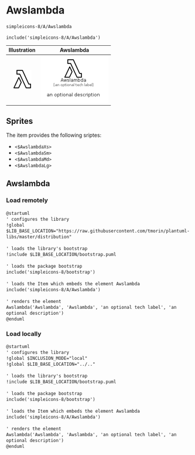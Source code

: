 # Awslambda


```text
simpleicons-8/A/Awslambda
```

```text
include('simpleicons-8/A/Awslambda')
```



| Illustration | Awslambda |
| :---: | :---: |
| ![illustration for Illustration](../../simpleicons-8/A/Awslambda.png) | ![illustration for Awslambda](../../simpleicons-8/A/Awslambda.Local.png) |



## Sprites
The item provides the following sriptes:

- `<$AwslambdaXs>`
- `<$AwslambdaSm>`
- `<$AwslambdaMd>`
- `<$AwslambdaLg>`





## Awslambda

### Load remotely
```plantuml
@startuml
' configures the library
!global $LIB_BASE_LOCATION="https://raw.githubusercontent.com/tmorin/plantuml-libs/master/distribution"

' loads the library's bootstrap
!include $LIB_BASE_LOCATION/bootstrap.puml

' loads the package bootstrap
include('simpleicons-8/bootstrap')

' loads the Item which embeds the element Awslambda
include('simpleicons-8/A/Awslambda')

' renders the element
Awslambda('Awslambda', 'Awslambda', 'an optional tech label', 'an optional description')
@enduml
```

### Load locally
```plantuml
@startuml
' configures the library
!global $INCLUSION_MODE="local"
!global $LIB_BASE_LOCATION="../.."

' loads the library's bootstrap
!include $LIB_BASE_LOCATION/bootstrap.puml

' loads the package bootstrap
include('simpleicons-8/bootstrap')

' loads the Item which embeds the element Awslambda
include('simpleicons-8/A/Awslambda')

' renders the element
Awslambda('Awslambda', 'Awslambda', 'an optional tech label', 'an optional description')
@enduml
```

